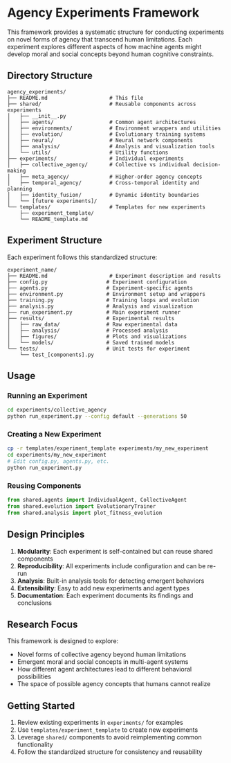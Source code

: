 # Agency Experiments Framework

This framework provides a systematic structure for conducting experiments on novel forms of agency that transcend human limitations. Each experiment explores different aspects of how machine agents might develop moral and social concepts beyond human cognitive constraints.

## Directory Structure

```
agency_experiments/
├── README.md                    # This file
├── shared/                      # Reusable components across experiments
│   ├── __init__.py
│   ├── agents/                  # Common agent architectures
│   ├── environments/            # Environment wrappers and utilities
│   ├── evolution/               # Evolutionary training systems
│   ├── neural/                  # Neural network components
│   ├── analysis/                # Analysis and visualization tools
│   └── utils/                   # Utility functions
├── experiments/                 # Individual experiments
│   ├── collective_agency/       # Collective vs individual decision-making
│   ├── meta_agency/             # Higher-order agency concepts
│   ├── temporal_agency/         # Cross-temporal identity and planning
│   ├── identity_fusion/         # Dynamic identity boundaries
│   └── [future experiments]/
└── templates/                   # Templates for new experiments
    ├── experiment_template/
    └── README_template.md
```

## Experiment Structure

Each experiment follows this standardized structure:

```
experiment_name/
├── README.md                    # Experiment description and results
├── config.py                   # Experiment configuration
├── agents.py                   # Experiment-specific agents
├── environment.py              # Environment setup and wrappers
├── training.py                 # Training loops and evolution
├── analysis.py                 # Analysis and visualization
├── run_experiment.py           # Main experiment runner
├── results/                    # Experimental results
│   ├── raw_data/               # Raw experimental data
│   ├── analysis/               # Processed analysis
│   ├── figures/                # Plots and visualizations
│   └── models/                 # Saved trained models
└── tests/                      # Unit tests for experiment
    └── test_[components].py
```

## Usage

### Running an Experiment
```bash
cd experiments/collective_agency
python run_experiment.py --config default --generations 50
```

### Creating a New Experiment
```bash
cp -r templates/experiment_template experiments/my_new_experiment
cd experiments/my_new_experiment
# Edit config.py, agents.py, etc.
python run_experiment.py
```

### Reusing Components
```python
from shared.agents import IndividualAgent, CollectiveAgent
from shared.evolution import EvolutionaryTrainer
from shared.analysis import plot_fitness_evolution
```

## Design Principles

1. **Modularity**: Each experiment is self-contained but can reuse shared components
2. **Reproducibility**: All experiments include configuration and can be re-run
3. **Analysis**: Built-in analysis tools for detecting emergent behaviors
4. **Extensibility**: Easy to add new experiments and agent types
5. **Documentation**: Each experiment documents its findings and conclusions

## Research Focus

This framework is designed to explore:
- Novel forms of collective agency beyond human limitations
- Emergent moral and social concepts in multi-agent systems
- How different agent architectures lead to different behavioral possibilities
- The space of possible agency concepts that humans cannot realize

## Getting Started

1. Review existing experiments in `experiments/` for examples
2. Use `templates/experiment_template` to create new experiments  
3. Leverage `shared/` components to avoid reimplementing common functionality
4. Follow the standardized structure for consistency and reusability